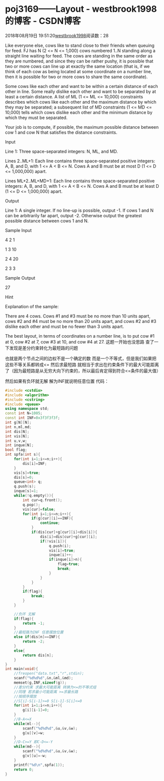 # poj3169——Layout - westbrook1998的博客 - CSDN博客





2018年08月19日 19:51:20[westbrook1998](https://me.csdn.net/westbrook1998)阅读数：28








> 
Like everyone else, cows like to stand close to their friends when queuing for feed. FJ has N (2 <= N <= 1,000) cows numbered 1..N standing along a straight line waiting for feed. The cows are standing in the same order as they are numbered, and since they can be rather pushy, it is possible that two or more cows can line up at exactly the same location (that is, if we think of each cow as being located at some coordinate on a number line, then it is possible for two or more cows to share the same coordinate).  

  Some cows like each other and want to be within a certain distance of each other in line. Some really dislike each other and want to be separated by at least a certain distance. A list of ML (1 <= ML <= 10,000) constraints describes which cows like each other and the maximum distance by which they may be separated; a subsequent list of MD constraints (1 <= MD <= 10,000) tells which cows dislike each other and the minimum distance by which they must be separated.  

  Your job is to compute, if possible, the maximum possible distance between cow 1 and cow N that satisfies the distance constraints. 

  Input 

  Line 1: Three space-separated integers: N, ML, and MD.  

  Lines 2..ML+1: Each line contains three space-separated positive integers: A, B, and D, with 1 <= A < B <= N. Cows A and B must be at most D (1 <= D <= 1,000,000) apart.  

  Lines ML+2..ML+MD+1: Each line contains three space-separated positive integers: A, B, and D, with 1 <= A < B <= N. Cows A and B must be at least D (1 <= D <= 1,000,000) apart. 

  Output 

  Line 1: A single integer. If no line-up is possible, output -1. If cows 1 and N can be arbitrarily far apart, output -2. Otherwise output the greatest possible distance between cows 1 and N. 

  Sample Input 

  4 2 1 

  1 3 10 

  2 4 20 

  2 3 3 

  Sample Output 

  27 

  Hint 

  Explanation of the sample:  

  There are 4 cows. Cows #1 and #3 must be no more than 10 units apart, cows #2 and #4 must be no more than 20 units apart, and cows #2 and #3 dislike each other and must be no fewer than 3 units apart.  

  The best layout, in terms of coordinates on a number line, is to put cow #1 at 0, cow #2 at 7, cow #3 at 10, and cow #4 at 27.
这题一开始也没思路 查了一下发现是差分约束转化为最短路的问题 

也就是两个节点之间的边权不是一个确定的数 而是一个不等式，但是我们如果把这些不等关系都转成<= 然后求最短路 就相当于求出在约束条件下的最大可能距离了（因为最短路是从无穷大向下约束的，所以最后肯定得到符合<=条件的最大值） 

然后如果有负环就无解 解为INF就说明任意位置
代码：

```cpp
#include <cstdio>
#include <algorithm>
#include <cstring>
#include <queue>
using namespace std;
const int N=1005;
const int INF=0x3f3f3f3f;
int g[N][N];
int n,ml,md;
int dis[N];
int vis[N];
int u,v,w;
int inque[N];
bool flag;
int spfa(int s){
    for(int i=1;i<=n;i++){
        dis[i]=INF;
    }
    vis[s]=true;
    dis[s]=0;
    queue<int> q;
    q.push(s);
    inque[s]=1;
    while(!q.empty()){
        int cur=q.front();
        q.pop();
        vis[cur]=false;
        for(int i=1;i<=n;i++){
            if(g[cur][i]==INF){
                continue;
            }
            if(dis[cur]+g[cur][i]<dis[i]){
                dis[i]=dis[cur]+g[cur][i];
                if(!vis[i]){
                    q.push(i);
                    vis[i]=true;
                    inque[i]++;
                    if(inque[i]>n){
                        flag=true;
                        break;
                    }
                }
            }
        }
        if(flag){
            break;
        }
    }

    //负环 无解
    if(flag){
        return -1;
    }
    //最短路为INF 任意摆放位置
    else if(dis[n]==INF){
        return -2;
    }
    else{
        return dis[n];
    }
}
int main(void){
    //freopen("data.txt","r",stdin);
    scanf("%d%d%d",&n,&ml,&md);
    memset(g,INF,sizeof(g));
    //差分约束 求最大可能距离 转换为<=的不等式组
    //同理 若求最小可能距离 >=求最长路
    //按顺序摆放
    //S[i]-S[i-1]>=0 S[i-1]-S[i]<=0
    for(int i=1;i<=n;i++){
        g[i][i-1]=0;
    }
    //B-A<=X
    while(ml--){
        scanf("%d%d%d",&u,&v,&w);
        g[u][v]=w;
    }
    //D-C>=Y 即C-D<=-Y
    while(md--){
        scanf("%d%d%d",&u,&v,&w);
        g[v][u]=-w;
    }
    printf("%d\n",spfa(1));
    return 0;
}
```






